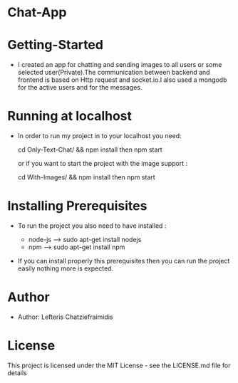 # Chat-App

# Getting-Started
* I created an app for chatting and sending images to all users or some selected user(Private).The communication between backend and frontend is based on Http request and socket.io.I also used a mongodb for the active users and for the messages.

# Running at localhost
* In order to run my project in to your localhost you need:

	cd Only-Text-Chat/ && npm install then npm start 

  or if you want to start the project with the image support :

	cd With-Images/ && npm install then npm start 

# Installing Prerequisites
* To run the project you also need to have installed :
  
	* node-js --> sudo apt-get install nodejs
	* npm     --> sudo apt-get install npm

* If you can install properly this prerequisites then you can run the   project easily nothing more is expected.

# Author
* Author: Lefteris Chatziefraimidis
# License
This project is licensed under the MIT License - see the LICENSE.md file for details

	
